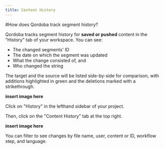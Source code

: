 ```yaml
---
title: Content History
---
```


#How does Qordoba track segment history?

Qordoba tracks segment history for **saved or pushed** content in the "History" tab of your workspace. You can see:

  - The changed segments' ID
  - The date on which the segment was updated
  - What the change consisted of, and
  - Who changed the string

The target and the source will be listed side-by-side for comparison, with additions highlighted in green and the deletions marked with a strikethrough.


**insert image here**


Click on "History" in the lefthand sidebar of your project.

Then, click on the "Content History" tab at the top right.


**insert image here**


You can filter to see changes by file name, user, content or ID, workflow step, and language. 
